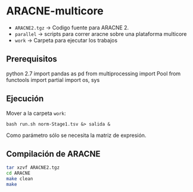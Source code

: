 # ARACNE-multicore


- ``ARACNE2.tgz`` -> Codigo fuente para ARACNE 2.
- ``parallel`` -> scripts para correr aracne sobre una plataforma multicore
- ``work`` -> Carpeta para ejecutar los trabajos

## Prerequisitos

python 2.7
import pandas as pd
from multiprocessing import Pool
from functools import partial
import os, sys

## Ejecución

Mover a la carpeta ``work``:

``bash run.sh norm-Stage1.tsv &> salida &``

Como parámetro sólo se necesita la matriz de expresión.


## Compilación de ARACNE

```bash
tar xzvf ARACNE2.tgz
cd ARACNE
make clean
make
```


